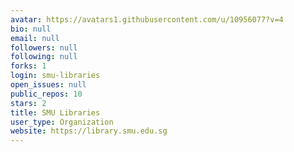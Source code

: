 ```yaml
---
avatar: https://avatars1.githubusercontent.com/u/10956077?v=4
bio: null
email: null
followers: null
following: null
forks: 1
login: smu-libraries
open_issues: null
public_repos: 10
stars: 2
title: SMU Libraries
user_type: Organization
website: https://library.smu.edu.sg
---
```

